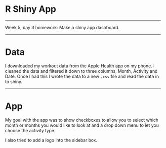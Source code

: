 # R Shiny App

---

Week 5, day 3 homework:
Make a shiny app dashboard.

---

# Data

I downloaded my workout data from the Apple Health app on my phone. I cleaned the data and filtered it down to three columns, Month, Activity and Date. Once I had this I wrote the data to a new `.csv` file and read the data in to shiny.

---

# App

My goal with the app was to show checkboxes to allow you to select which month or months you would like to look at and a drop down menu to let you choose the activity type.

I also tried to add a logo into the sidebar box.
